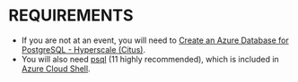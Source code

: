 # REQUIREMENTS

- If you are not at an event, you will need to [Create an Azure Database for PostgreSQL - Hyperscale (Citus)](https://docs.microsoft.com/en-us/azure/postgresql/quickstart-create-hyperscale-portal#create-an-azure-database-for-postgresql---hyperscale-citus).
- You will also need [psql](https://www.postgresql.org/download/) (11 highly recommended), which is included in [Azure Cloud Shell](https://docs.microsoft.com/en-ca/azure/cloud-shell/overview).
